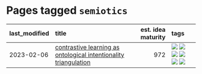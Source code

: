# Pages tagged `semiotics`

|last_modified|title|est. idea maturity|tags
|:---|:---|---:|:---|
|2023-02-06|[contrastive learning as ontological intentionality triangulation](../contrastive_learning_as_ontological_intentionality_triangulation.md)|972|[![](https://img.shields.io/badge/tag-meta-683f3)](../tags/meta.md) [![](https://img.shields.io/badge/tag-philosophy-fe4dc)](../tags/philosophy.md) [![](https://img.shields.io/badge/tag-semiotics-96bcc)](../tags/semiotics.md) [![](https://img.shields.io/badge/tag-synesthesia-77485f)](../tags/synesthesia.md) [![](https://img.shields.io/badge/tag-theory-e839f4)](../tags/theory.md) [![](https://img.shields.io/badge/tag-wip-496a1)](../tags/wip.md)|